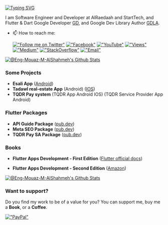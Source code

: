 [![Typing SVG](https://readme-typing-svg.herokuapp.com?font=Fira+Code&pause=1000&width=435&lines=Hi%2C+I+am+%40Eng-Mouaz-M-AlShahmeh+%F0%9F%91%8B)](https://git.io/typing-svg)

I am Software Engineer and Developer at AlRaedaah and StartTech, and Flutter & Dart Google Developer [GD](https://developers.google.com/profile/u/mouaz_m_shahmeh), and Google Dev Library Author [GDLA](https://devlibrary.withgoogle.com/authors/eng-mouaz-m-alshahmeh).

<!-- - 🔭 I’m currently working on improving my skills as a software engineer.
- 🌱 I’m currently curious about mobile, web, desktop and backend development.
- 👯 I’m looking to collaborate on open source projects.
- 💬 Ask me about [Flutter](https://flutter.dev), [Dart](https://dart.dev), [PHP](https://www.php.net), [Laravel](https://laravel.com).
- 👀 I’m interested in: 
   * API || OOP || Clean Code -->
   
- 📫 How to reach me:

  [!["Follow me on Twitter"](https://img.shields.io/twitter/follow/mouaz_m_shahmeh?label=Follow%20me)](https://twitter.com/mouaz_m_shahmeh) [!["Facebook"](https://img.shields.io/badge/Facebook-1877F2?style=flat&logo=facebook&labelColor=white)](https://www.facebook.com/mouazshahmeh.official) [!["YouTube"](https://img.shields.io/youtube/channel/subscribers/UCsdAG5SmYOGnL2LTC_JSiBA?style=social)](https://youtube.com/MouazShahmeh) [!["Views"](https://img.shields.io/youtube/channel/views/UCsdAG5SmYOGnL2LTC_JSiBA?style=social)](https://youtube.com/MouazShahmeh) [!["Medium"](https://img.shields.io/badge/Medium-12100E?style=flat&logo=medium&logoColor=white)](https://medium.com/@m.m.shahmeh) [!["StackOverflow"](https://img.shields.io/badge/StackOverflow-FFFFFF?style=flat&logo=stackoverflow&logoColor=orange)](https://stackoverflow.com/users/18449528/mouaz-m-shahmeh) [!["Email"](https://img.shields.io/badge/Email-m.m.shahmeh@gmail.com-orange)](m.m.shahmeh@gmail.com)
  <!-- [!["WhatApp"](https://img.shields.io/badge/Whatsapp-%2B966--533033568-green)](+966533033568) -->
  
<!-- - 👀 Github Profile Visits: 

  ![Visitor Count](https://profile-counter.glitch.me/Eng-Mouaz-M-AlShahmeh/count.svg) -->

[![@Eng-Mouaz-M-AlShahmeh's Github Stats](https://github-readme-stats.vercel.app/api?username=Eng-Mouaz-M-AlShahmeh&count_private=true&theme=default&show_icons=true&&title_color=fff&icon_color=79ff97&text_color=9f9f9f&bg_color=151515)](https://github.com/Eng-Mouaz-M-AlShahmeh)
 
### Some Projects

- **Esali App** ([Android](https://play.google.com/store/apps/details?id=com.engmouaz.esali))
- **Tadawl real-estate App** (Android) ([IOS](https://apps.apple.com/sa/app/تطبيق-تداول-العقاري/id1569963764))
- **TQDR Pay system** (TQDR App Android IOS) (TQDR Service Provider App Android)

### Flutter Packages

- **API Guide Package** ([pub.dev](https://pub.dev/packages/api_guide))
- **Meta SEO Package** ([pub.dev](https://pub.dev/packages/meta_seo))
- **TQDR Pay SA Package** ([pub.dev](https://pub.dev/packages/tqdrpaysa))

### Books

- **Flutter Apps Development - First Edition** ([Flutter official docs](https://docs.flutter.dev/resources/books#:~:text=by%20Mouaz%20M.%20Al%2DShahmeh))

- **Flutter Apps Development - Second Edition** ([Amazon](https://www.amazon.com/dp/B0CGX4FZHK?ref_=cm_sw_r_cp_ud_dp_DG2YRPY6KJ6SS0ZE457B))

[![@Eng-Mouaz-M-AlShahmeh's Github Stats](https://github-profile-summary-cards.vercel.app/api/cards/profile-details?username=Eng-Mouaz-M-AlShahmeh&theme=vue)](https://github.com/Eng-Mouaz-M-AlShahmeh)

### Want to support?
 
Do you find my work to be of a value for you?
You can support me, buy me a **Book**, or a **Coffee**.

[!["PayPal"](https://www.paypalobjects.com/webstatic/mktg/Logo/pp-logo-100px.png)](https://www.paypal.com/paypalme/mshahmeh)

